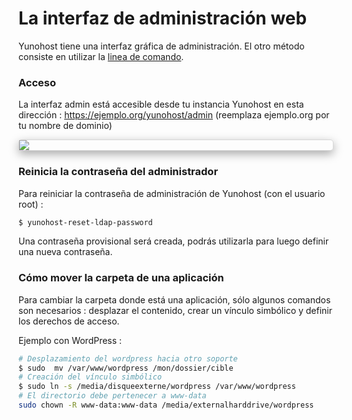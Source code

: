 # La interfaz de administración web

Yunohost tiene una interfaz gráfica de administración. El otro método consiste en utilizar la [linea de comando](/commandline_es).

### Acceso

La interfaz admin está accesible desde tu instancia Yunohost en esta dirección : https://ejemplo.org/yunohost/admin (reemplaza ejemplo.org por tu nombre de dominio)

<div class="text-center" style="max-width:100%;border-radius: 5px;border: 1px solid rgba(0,0,0,0.15);box-shadow: 0 5px 15px rgba(0,0,0,0.35);">
<img src="/images/webadmin.png" style="max-width:100%;">
</div>


### Reinicia la contraseña del administrador

Para reiniciar la contraseña de administración de Yunohost (con el usuario root) :

```bash
$ yunohost-reset-ldap-password
```

Una contraseña provisional será creada, podrás utilizarla para luego definir una nueva contraseña.


### Cómo mover la carpeta de una aplicación 

Para cambiar la carpeta donde está una aplicación, sólo algunos comandos son necesarios : desplazar el contenido, crear un vínculo simbólico y definir los derechos de acceso.

Ejemplo con WordPress :
```bash
# Desplazamiento del wordpress hacia otro soporte
$ sudo  mv /var/www/wordpress /mon/dossier/cible
# Creación del vínculo simbólico 
$ sudo ln -s /media/disqueexterne/wordpress /var/www/wordpress
# El directorio debe pertenecer a www-data
sudo chown -R www-data:www-data /media/externalharddrive/wordpress
```
